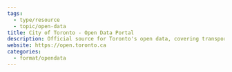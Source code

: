 ```yaml
---
tags:
  - type/resource
  - topic/open-data
title: City of Toronto - Open Data Portal
description: Official source for Toronto's open data, covering transportation, public safety, and more.
website: https://open.toronto.ca
categories:
  - format/opendata
---
```

